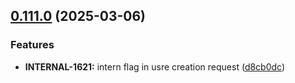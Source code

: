 ## [0.111.0](https://github.com/taskany-inc/crew/compare/v0.110.1...v0.111.0) (2025-03-06)


### Features

* **INTERNAL-1621:** intern flag in usre creation request ([d8cb0dc](https://github.com/taskany-inc/crew/commit/d8cb0dc519d4baa0509b81cfaa65809268d2da35))

